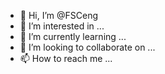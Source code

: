 - 👋 Hi, I’m @FSCeng
- 👀 I’m interested in ...
- 🌱 I’m currently learning ...
- 💞️ I’m looking to collaborate on ...
- 📫 How to reach me ...

<!---
FSCeng/FSCeng is a ✨ special ✨ repository because its `README.md` (this file) appears on your GitHub profile.
You can click the Preview link to take a look at your changes.
--->
